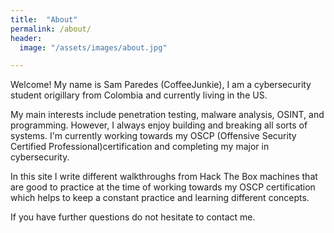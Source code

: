 ```yaml
---
title:  "About"
permalink: /about/
header:
  image: "/assets/images/about.jpg"

---
```


Welcome! My name is Sam Paredes (CoffeeJunkie), I am a cybersecurity student origillary from Colombia and currently living in the US.

My main interests include penetration testing, malware analysis, OSINT, and programming. However, I always enjoy building and breaking all sorts of systems. I'm currently working towards my OSCP (Offensive Security Certified Professional)certification and completing my major in cybersecurity.

In this site I write different walkthroughs from Hack The Box machines that are good to practice at the time of working towards my OSCP certification which helps to keep a constant practice and learning different concepts.

If you have further questions do not hesitate to contact me.
